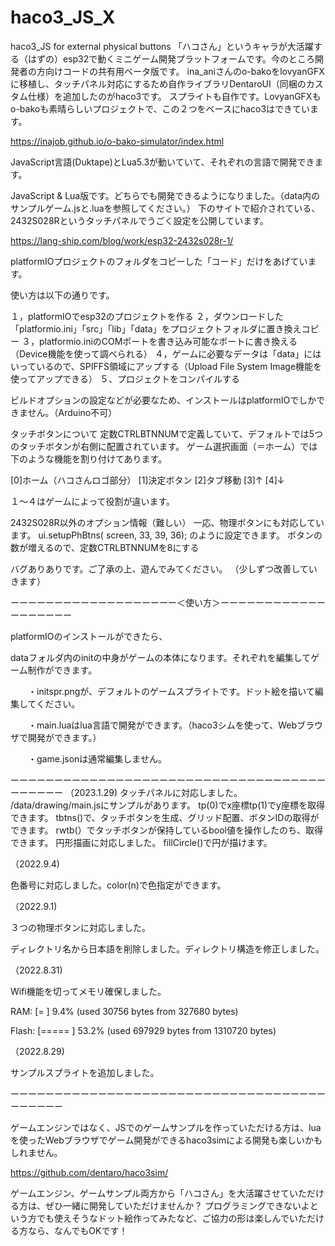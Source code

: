 # haco3_JS_X
haco3_JS for external physical buttons
「ハコさん」というキャラが大活躍する（はずの）esp32で動くミニゲーム開発プラットフォームです。今のところ開発者の方向けコードの共有用ベータ版です。
ina_aniさんのo-bakoをlovyanGFXに移植し、タッチパネル対応にするため自作ライブラリDentaroUI（同梱のカスタム仕様）を追加したのがhaco3です。
スプライトも自作です。LovyanGFXもo-bakoも素晴らしいプロジェクトで、この２つをベースにhaco3はできています。

https://inajob.github.io/o-bako-simulator/index.html

JavaScript言語(Duktape)とLua5.3が動いていて、それぞれの言語で開発できます。

JavaScript & Lua版です。どちらでも開発できるようになりました。（data内のサンプルゲーム.jsと.luaを参照してください。）
下のサイトで紹介されている、2432S028Rというタッチパネルでうごく設定を公開しています。

https://lang-ship.com/blog/work/esp32-2432s028r-1/

platformIOプロジェクトのフォルダをコピーした「コード」だけをあげています。

使い方は以下の通りです。

１，platformIOでesp32のプロジェクトを作る
２，ダウンロードした「platformio.ini」「src」「lib」「data」をプロジェクトフォルダに置き換えコピー
３，platformio.iniのCOMポートを書き込み可能なポートに書き換える（Device機能を使って調べられる）
４，ゲームに必要なデータは「data」にはいっているので、SPIFFS領域にアップする（Upload File System Image機能を使ってアップできる）
５、プロジェクトをコンパイルする

ビルドオプションの設定などが必要なため、インストールはplatformIOでしかできません。（Arduino不可）

タッチボタンについて
定数CTRLBTNNUMで定義していて、デフォルトでは5つのタッチボタンが右側に配置されています。
ゲーム選択画面（＝ホーム）では下のような機能を割り付けてあります。

[0]ホーム（ハコさんロゴ部分）
[1]決定ボタン
[2]タブ移動
[3]↑
[4]↓

１～４はゲームによって役割が違います。

2432S028R以外のオプション情報（難しい）
一応、物理ボタンにも対応しています。
ui.setupPhBtns( screen, 33, 39, 36);
のように設定できます。
ボタンの数が増えるので、定数CTRLBTNNUMを8にする

バグありありです。ご了承の上、遊んでみてください。
（少しずつ改善していきます）


ーーーーーーーーーーーーーーーーーーー＜使い方＞ーーーーーーーーーーーーーーーーーーー

platformIOのインストールができたら、

dataフォルダ内のinitの中身がゲームの本体になります。それぞれを編集してゲーム制作ができます。

　　・initspr.pngが、デフォルトのゲームスプライトです。ドット絵を描いて編集してください。

　　・main.luaはlua言語で開発ができます。（haco3シムを使って、Webブラウザで開発ができます。）

　　・game.jsonは通常編集しません。
  
  ーーーーーーーーーーーーーーーーーーーーーーーーーーーーーーーーーーーーーーーーーー
（2023.1.29)
タッチパネルに対応しました。
/data/drawing/main.jsにサンプルがあります。
tp(0)でx座標tp(1)でy座標を取得できます。
tbtns()で、タッチボタンを生成、グリッド配置、ボタンIDの取得ができます。
rwtb(）でタッチボタンが保持しているbool値を操作したのち、取得できます。
円形描画に対応しました。
fillCircle()で円が描けます。

（2022.9.4)

色番号に対応しました。color(n)で色指定ができます。

（2022.9.1)

３つの物理ボタンに対応しました。

ディレクトリ名から日本語を削除しました。ディレクトリ構造を修正しました。

（2022.8.31)

Wifi機能を切ってメモリ確保しました。

RAM:   [=         ]   9.4% (used 30756 bytes from 327680 bytes)

Flash: [=====     ]  53.2% (used 697929 bytes from 1310720 bytes)

（2022.8.29)

サンプルスプライトを追加しました。


  ーーーーーーーーーーーーーーーーーーーーーーーーーーーーーーーーーーーーーーーーーー

ゲームエンジンではなく、JSでのゲームサンプルを作っていただける方は、luaを使ったWebブラウザでゲーム開発ができるhaco3simによる開発も楽しいかもしれません。

https://github.com/dentaro/haco3sim/

ゲームエンジン、ゲームサンプル両方から「ハコさん」を大活躍させていただける方は、ぜひ一緒に開発していただけませんか？
プログラミングできないよという方でも使えそうなドット絵作ってみたなど、ご協力の形は楽しんでいただける方なら、なんでもOKです！
